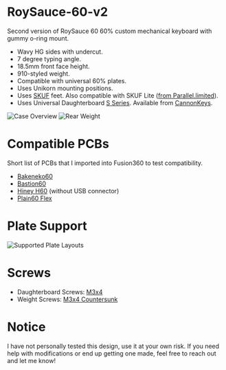# RoySauce-60-v2
Second version of RoySauce 60
60% custom mechanical keyboard with gummy o-ring mount.

- Wavy HG sides with undercut.
- 7 degree typing angle.
- 18.5mm front face height.
- 910-styled weight.
- Compatible with universal 60% plates.
- Uses Unikorn mounting positions.
- Uses [SKUF](https://github.com/Zambumon/SKUF) feet. Also compatible with SKUF Lite ([from Parallel.limited](https://parallel.limited/products/skuf-lite-feet)).
- Uses Universal Daughterboard [S Series](https://github.com/Unified-Daughterboard/UDB-S). Available from [CannonKeys](https://cannonkeys.com/products/unified-daughterboard-and-jst-cable?variant=41613867843695).

![Case Overview](https://raw.githubusercontent.com/Royster0/RoySauce-60-v2/main/image/case.png)
![Rear Weight](https://raw.githubusercontent.com/Royster0/RoySauce-60-v2/main/image/rear.png)

# Compatible PCBs
Short list of PCBs that I imported into Fusion360 to test compatibility.
- [Bakeneko60](https://cannonkeys.com/products/bakeneko60-extra-pcbs?variant=40604277506159)
- [Bastion60](https://cannonkeys.com/products/bastion-60-pcb)
- [Hiney H60](https://hineybush.com/products/h60?variant=32291055403110) (without USB connector)
- [Plain60 Flex](https://github.com/evyd13/plain60-flex-edition) 

# Plate Support
![Supported Plate Layouts](https://raw.githubusercontent.com/Royster0/RoySauce-60-v2/main/image/layouts.png)

# Screws
- Daughterboard Screws: [M3x4](https://www.mcmaster.com/92095A471/)
- Weight Screws: [M3x4 Countersunk](https://www.mcmaster.com/92125A127/)

# Notice
I have not personally tested this design, use it at your own risk.
If you need help with modifications or end up getting one made, feel free to reach out and let me know!
